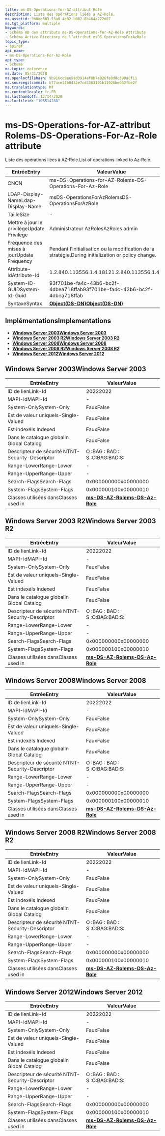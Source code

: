 ```yaml
---
title: ms-DS-Operations-for-AZ-attribut Role
description: Liste des opérations liées à AZ-Role.
ms.assetid: 9b8ae503-53a0-4e82-b082-8b464a222d07
ms.tgt_platform: multiple
keywords:
- Schéma AD des attributs ms-DS-Operations-for-AZ-Role Attribute
- Schéma Active Directory de l’attribut msDS-OperationsForAzRole
topic_type:
- apiref
api_name:
- ms-DS-Operations-For-Az-Role
api_type:
- Schema
ms.topic: reference
ms.date: 05/31/2018
ms.openlocfilehash: 9b916cc9ee9ad3914ef0b7e826fe0d0c390a8f11
ms.sourcegitcommit: b77ace27b0432e7cd3863191b11926be032fbe2f
ms.translationtype: MT
ms.contentlocale: fr-FR
ms.lasthandoff: 12/14/2020
ms.locfileid: "106514288"
---
```

# <a name="ms-ds-operations-for-az-role-attribute"></a><span data-ttu-id="07d7d-105">ms-DS-Operations-for-AZ-attribut Role</span><span class="sxs-lookup"><span data-stu-id="07d7d-105">ms-DS-Operations-For-Az-Role attribute</span></span>

<span data-ttu-id="07d7d-106">Liste des opérations liées à AZ-Role.</span><span class="sxs-lookup"><span data-stu-id="07d7d-106">List of operations linked to Az-Role.</span></span>



| <span data-ttu-id="07d7d-107">Entrée</span><span class="sxs-lookup"><span data-stu-id="07d7d-107">Entry</span></span> | <span data-ttu-id="07d7d-108">Valeur</span><span class="sxs-lookup"><span data-stu-id="07d7d-108">Value</span></span> |
|-------------------|-----------------------------------------|
| <span data-ttu-id="07d7d-109">CN</span><span class="sxs-lookup"><span data-stu-id="07d7d-109">CN</span></span>                | <span data-ttu-id="07d7d-110">ms-DS-Operations-for-AZ-Role</span><span class="sxs-lookup"><span data-stu-id="07d7d-110">ms-DS-Operations-For-Az-Role</span></span>            |
| <span data-ttu-id="07d7d-111">LDAP-Display-Name</span><span class="sxs-lookup"><span data-stu-id="07d7d-111">Ldap-Display-Name</span></span> | <span data-ttu-id="07d7d-112">msDS-OperationsForAzRole</span><span class="sxs-lookup"><span data-stu-id="07d7d-112">msDS-OperationsForAzRole</span></span>                |
| <span data-ttu-id="07d7d-113">Taille</span><span class="sxs-lookup"><span data-stu-id="07d7d-113">Size</span></span>              | \-                                      |
| <span data-ttu-id="07d7d-114">Mettre à jour le privilège</span><span class="sxs-lookup"><span data-stu-id="07d7d-114">Update Privilege</span></span>  | <span data-ttu-id="07d7d-115">Administrateur AzRoles</span><span class="sxs-lookup"><span data-stu-id="07d7d-115">AzRoles admin</span></span>                           |
| <span data-ttu-id="07d7d-116">Fréquence des mises à jour</span><span class="sxs-lookup"><span data-stu-id="07d7d-116">Update Frequency</span></span>  | <span data-ttu-id="07d7d-117">Pendant l’initialisation ou la modification de la stratégie.</span><span class="sxs-lookup"><span data-stu-id="07d7d-117">During initialization or policy change.</span></span> |
| <span data-ttu-id="07d7d-118">Attribute-Id</span><span class="sxs-lookup"><span data-stu-id="07d7d-118">Attribute-Id</span></span>      | <span data-ttu-id="07d7d-119">1.2.840.113556.1.4.1812</span><span class="sxs-lookup"><span data-stu-id="07d7d-119">1.2.840.113556.1.4.1812</span></span>                 |
| <span data-ttu-id="07d7d-120">System-ID-GUID</span><span class="sxs-lookup"><span data-stu-id="07d7d-120">System-Id-Guid</span></span>    | <span data-ttu-id="07d7d-121">93f701be-fa4c-43b6-bc2f-4dbea718ffab</span><span class="sxs-lookup"><span data-stu-id="07d7d-121">93f701be-fa4c-43b6-bc2f-4dbea718ffab</span></span>    |
| <span data-ttu-id="07d7d-122">Syntaxe</span><span class="sxs-lookup"><span data-stu-id="07d7d-122">Syntax</span></span>            | [<span data-ttu-id="07d7d-123">**Object(DS-DN)**</span><span class="sxs-lookup"><span data-stu-id="07d7d-123">**Object(DS-DN)**</span></span>](s-object-ds-dn.md) |



## <a name="implementations"></a><span data-ttu-id="07d7d-124">Implémentations</span><span class="sxs-lookup"><span data-stu-id="07d7d-124">Implementations</span></span>

-   [<span data-ttu-id="07d7d-125">**Windows Server 2003**</span><span class="sxs-lookup"><span data-stu-id="07d7d-125">**Windows Server 2003**</span></span>](#windows-server-2003)
-   [<span data-ttu-id="07d7d-126">**Windows Server 2003 R2**</span><span class="sxs-lookup"><span data-stu-id="07d7d-126">**Windows Server 2003 R2**</span></span>](#windows-server-2003-r2)
-   [<span data-ttu-id="07d7d-127">**Windows Server 2008**</span><span class="sxs-lookup"><span data-stu-id="07d7d-127">**Windows Server 2008**</span></span>](#windows-server-2008)
-   [<span data-ttu-id="07d7d-128">**Windows Server 2008 R2**</span><span class="sxs-lookup"><span data-stu-id="07d7d-128">**Windows Server 2008 R2**</span></span>](#windows-server-2008-r2)
-   [<span data-ttu-id="07d7d-129">**Windows Server 2012**</span><span class="sxs-lookup"><span data-stu-id="07d7d-129">**Windows Server 2012**</span></span>](#windows-server-2012)

## <a name="windows-server-2003"></a><span data-ttu-id="07d7d-130">Windows Server 2003</span><span class="sxs-lookup"><span data-stu-id="07d7d-130">Windows Server 2003</span></span>



| <span data-ttu-id="07d7d-131">Entrée</span><span class="sxs-lookup"><span data-stu-id="07d7d-131">Entry</span></span> | <span data-ttu-id="07d7d-132">Valeur</span><span class="sxs-lookup"><span data-stu-id="07d7d-132">Value</span></span> |
|------------------------|---------------------------------------------------|
| <span data-ttu-id="07d7d-133">ID de lien</span><span class="sxs-lookup"><span data-stu-id="07d7d-133">Link-Id</span></span>                | <span data-ttu-id="07d7d-134">2022</span><span class="sxs-lookup"><span data-stu-id="07d7d-134">2022</span></span>                                              |
| <span data-ttu-id="07d7d-135">MAPI-Id</span><span class="sxs-lookup"><span data-stu-id="07d7d-135">MAPI-Id</span></span>                | \-                                                |
| <span data-ttu-id="07d7d-136">System-Only</span><span class="sxs-lookup"><span data-stu-id="07d7d-136">System-Only</span></span>            | <span data-ttu-id="07d7d-137">Faux</span><span class="sxs-lookup"><span data-stu-id="07d7d-137">False</span></span>                                             |
| <span data-ttu-id="07d7d-138">Est de valeur unique</span><span class="sxs-lookup"><span data-stu-id="07d7d-138">Is-Single-Valued</span></span>       | <span data-ttu-id="07d7d-139">Faux</span><span class="sxs-lookup"><span data-stu-id="07d7d-139">False</span></span>                                             |
| <span data-ttu-id="07d7d-140">Est indexé</span><span class="sxs-lookup"><span data-stu-id="07d7d-140">Is Indexed</span></span>             | <span data-ttu-id="07d7d-141">Faux</span><span class="sxs-lookup"><span data-stu-id="07d7d-141">False</span></span>                                             |
| <span data-ttu-id="07d7d-142">Dans le catalogue global</span><span class="sxs-lookup"><span data-stu-id="07d7d-142">In Global Catalog</span></span>      | <span data-ttu-id="07d7d-143">Faux</span><span class="sxs-lookup"><span data-stu-id="07d7d-143">False</span></span>                                             |
| <span data-ttu-id="07d7d-144">Descripteur de sécurité NT</span><span class="sxs-lookup"><span data-stu-id="07d7d-144">NT-Security-Descriptor</span></span> | <span data-ttu-id="07d7d-145">O :BAG : BAD : S :</span><span class="sxs-lookup"><span data-stu-id="07d7d-145">O:BAG:BAD:S:</span></span>                                      |
| <span data-ttu-id="07d7d-146">Range-Lower</span><span class="sxs-lookup"><span data-stu-id="07d7d-146">Range-Lower</span></span>            | \-                                                |
| <span data-ttu-id="07d7d-147">Range-Upper</span><span class="sxs-lookup"><span data-stu-id="07d7d-147">Range-Upper</span></span>            | \-                                                |
| <span data-ttu-id="07d7d-148">Search-Flags</span><span class="sxs-lookup"><span data-stu-id="07d7d-148">Search-Flags</span></span>           | <span data-ttu-id="07d7d-149">0x00000000</span><span class="sxs-lookup"><span data-stu-id="07d7d-149">0x00000000</span></span>                                        |
| <span data-ttu-id="07d7d-150">System-Flags</span><span class="sxs-lookup"><span data-stu-id="07d7d-150">System-Flags</span></span>           | <span data-ttu-id="07d7d-151">0x00000010</span><span class="sxs-lookup"><span data-stu-id="07d7d-151">0x00000010</span></span>                                        |
| <span data-ttu-id="07d7d-152">Classes utilisées dans</span><span class="sxs-lookup"><span data-stu-id="07d7d-152">Classes used in</span></span>        | [<span data-ttu-id="07d7d-153">**ms-DS-AZ-Role**</span><span class="sxs-lookup"><span data-stu-id="07d7d-153">**ms-DS-Az-Role**</span></span>](c-msds-azrole.md)<br/> |



## <a name="windows-server-2003-r2"></a><span data-ttu-id="07d7d-154">Windows Server 2003 R2</span><span class="sxs-lookup"><span data-stu-id="07d7d-154">Windows Server 2003 R2</span></span>



| <span data-ttu-id="07d7d-155">Entrée</span><span class="sxs-lookup"><span data-stu-id="07d7d-155">Entry</span></span> | <span data-ttu-id="07d7d-156">Valeur</span><span class="sxs-lookup"><span data-stu-id="07d7d-156">Value</span></span> |
|------------------------|---------------------------------------------------|
| <span data-ttu-id="07d7d-157">ID de lien</span><span class="sxs-lookup"><span data-stu-id="07d7d-157">Link-Id</span></span>                | <span data-ttu-id="07d7d-158">2022</span><span class="sxs-lookup"><span data-stu-id="07d7d-158">2022</span></span>                                              |
| <span data-ttu-id="07d7d-159">MAPI-Id</span><span class="sxs-lookup"><span data-stu-id="07d7d-159">MAPI-Id</span></span>                | \-                                                |
| <span data-ttu-id="07d7d-160">System-Only</span><span class="sxs-lookup"><span data-stu-id="07d7d-160">System-Only</span></span>            | <span data-ttu-id="07d7d-161">Faux</span><span class="sxs-lookup"><span data-stu-id="07d7d-161">False</span></span>                                             |
| <span data-ttu-id="07d7d-162">Est de valeur unique</span><span class="sxs-lookup"><span data-stu-id="07d7d-162">Is-Single-Valued</span></span>       | <span data-ttu-id="07d7d-163">Faux</span><span class="sxs-lookup"><span data-stu-id="07d7d-163">False</span></span>                                             |
| <span data-ttu-id="07d7d-164">Est indexé</span><span class="sxs-lookup"><span data-stu-id="07d7d-164">Is Indexed</span></span>             | <span data-ttu-id="07d7d-165">Faux</span><span class="sxs-lookup"><span data-stu-id="07d7d-165">False</span></span>                                             |
| <span data-ttu-id="07d7d-166">Dans le catalogue global</span><span class="sxs-lookup"><span data-stu-id="07d7d-166">In Global Catalog</span></span>      | <span data-ttu-id="07d7d-167">Faux</span><span class="sxs-lookup"><span data-stu-id="07d7d-167">False</span></span>                                             |
| <span data-ttu-id="07d7d-168">Descripteur de sécurité NT</span><span class="sxs-lookup"><span data-stu-id="07d7d-168">NT-Security-Descriptor</span></span> | <span data-ttu-id="07d7d-169">O :BAG : BAD : S :</span><span class="sxs-lookup"><span data-stu-id="07d7d-169">O:BAG:BAD:S:</span></span>                                      |
| <span data-ttu-id="07d7d-170">Range-Lower</span><span class="sxs-lookup"><span data-stu-id="07d7d-170">Range-Lower</span></span>            | \-                                                |
| <span data-ttu-id="07d7d-171">Range-Upper</span><span class="sxs-lookup"><span data-stu-id="07d7d-171">Range-Upper</span></span>            | \-                                                |
| <span data-ttu-id="07d7d-172">Search-Flags</span><span class="sxs-lookup"><span data-stu-id="07d7d-172">Search-Flags</span></span>           | <span data-ttu-id="07d7d-173">0x00000000</span><span class="sxs-lookup"><span data-stu-id="07d7d-173">0x00000000</span></span>                                        |
| <span data-ttu-id="07d7d-174">System-Flags</span><span class="sxs-lookup"><span data-stu-id="07d7d-174">System-Flags</span></span>           | <span data-ttu-id="07d7d-175">0x00000010</span><span class="sxs-lookup"><span data-stu-id="07d7d-175">0x00000010</span></span>                                        |
| <span data-ttu-id="07d7d-176">Classes utilisées dans</span><span class="sxs-lookup"><span data-stu-id="07d7d-176">Classes used in</span></span>        | [<span data-ttu-id="07d7d-177">**ms-DS-AZ-Role**</span><span class="sxs-lookup"><span data-stu-id="07d7d-177">**ms-DS-Az-Role**</span></span>](c-msds-azrole.md)<br/> |



## <a name="windows-server-2008"></a><span data-ttu-id="07d7d-178">Windows Server 2008</span><span class="sxs-lookup"><span data-stu-id="07d7d-178">Windows Server 2008</span></span>



| <span data-ttu-id="07d7d-179">Entrée</span><span class="sxs-lookup"><span data-stu-id="07d7d-179">Entry</span></span> | <span data-ttu-id="07d7d-180">Valeur</span><span class="sxs-lookup"><span data-stu-id="07d7d-180">Value</span></span> |
|------------------------|---------------------------------------------------|
| <span data-ttu-id="07d7d-181">ID de lien</span><span class="sxs-lookup"><span data-stu-id="07d7d-181">Link-Id</span></span>                | <span data-ttu-id="07d7d-182">2022</span><span class="sxs-lookup"><span data-stu-id="07d7d-182">2022</span></span>                                              |
| <span data-ttu-id="07d7d-183">MAPI-Id</span><span class="sxs-lookup"><span data-stu-id="07d7d-183">MAPI-Id</span></span>                | \-                                                |
| <span data-ttu-id="07d7d-184">System-Only</span><span class="sxs-lookup"><span data-stu-id="07d7d-184">System-Only</span></span>            | <span data-ttu-id="07d7d-185">Faux</span><span class="sxs-lookup"><span data-stu-id="07d7d-185">False</span></span>                                             |
| <span data-ttu-id="07d7d-186">Est de valeur unique</span><span class="sxs-lookup"><span data-stu-id="07d7d-186">Is-Single-Valued</span></span>       | <span data-ttu-id="07d7d-187">Faux</span><span class="sxs-lookup"><span data-stu-id="07d7d-187">False</span></span>                                             |
| <span data-ttu-id="07d7d-188">Est indexé</span><span class="sxs-lookup"><span data-stu-id="07d7d-188">Is Indexed</span></span>             | <span data-ttu-id="07d7d-189">Faux</span><span class="sxs-lookup"><span data-stu-id="07d7d-189">False</span></span>                                             |
| <span data-ttu-id="07d7d-190">Dans le catalogue global</span><span class="sxs-lookup"><span data-stu-id="07d7d-190">In Global Catalog</span></span>      | <span data-ttu-id="07d7d-191">Faux</span><span class="sxs-lookup"><span data-stu-id="07d7d-191">False</span></span>                                             |
| <span data-ttu-id="07d7d-192">Descripteur de sécurité NT</span><span class="sxs-lookup"><span data-stu-id="07d7d-192">NT-Security-Descriptor</span></span> | <span data-ttu-id="07d7d-193">O :BAG : BAD : S :</span><span class="sxs-lookup"><span data-stu-id="07d7d-193">O:BAG:BAD:S:</span></span>                                      |
| <span data-ttu-id="07d7d-194">Range-Lower</span><span class="sxs-lookup"><span data-stu-id="07d7d-194">Range-Lower</span></span>            | \-                                                |
| <span data-ttu-id="07d7d-195">Range-Upper</span><span class="sxs-lookup"><span data-stu-id="07d7d-195">Range-Upper</span></span>            | \-                                                |
| <span data-ttu-id="07d7d-196">Search-Flags</span><span class="sxs-lookup"><span data-stu-id="07d7d-196">Search-Flags</span></span>           | <span data-ttu-id="07d7d-197">0x00000000</span><span class="sxs-lookup"><span data-stu-id="07d7d-197">0x00000000</span></span>                                        |
| <span data-ttu-id="07d7d-198">System-Flags</span><span class="sxs-lookup"><span data-stu-id="07d7d-198">System-Flags</span></span>           | <span data-ttu-id="07d7d-199">0x00000010</span><span class="sxs-lookup"><span data-stu-id="07d7d-199">0x00000010</span></span>                                        |
| <span data-ttu-id="07d7d-200">Classes utilisées dans</span><span class="sxs-lookup"><span data-stu-id="07d7d-200">Classes used in</span></span>        | [<span data-ttu-id="07d7d-201">**ms-DS-AZ-Role**</span><span class="sxs-lookup"><span data-stu-id="07d7d-201">**ms-DS-Az-Role**</span></span>](c-msds-azrole.md)<br/> |



## <a name="windows-server-2008-r2"></a><span data-ttu-id="07d7d-202">Windows Server 2008 R2</span><span class="sxs-lookup"><span data-stu-id="07d7d-202">Windows Server 2008 R2</span></span>



| <span data-ttu-id="07d7d-203">Entrée</span><span class="sxs-lookup"><span data-stu-id="07d7d-203">Entry</span></span> | <span data-ttu-id="07d7d-204">Valeur</span><span class="sxs-lookup"><span data-stu-id="07d7d-204">Value</span></span> |
|------------------------|---------------------------------------------------|
| <span data-ttu-id="07d7d-205">ID de lien</span><span class="sxs-lookup"><span data-stu-id="07d7d-205">Link-Id</span></span>                | <span data-ttu-id="07d7d-206">2022</span><span class="sxs-lookup"><span data-stu-id="07d7d-206">2022</span></span>                                              |
| <span data-ttu-id="07d7d-207">MAPI-Id</span><span class="sxs-lookup"><span data-stu-id="07d7d-207">MAPI-Id</span></span>                | \-                                                |
| <span data-ttu-id="07d7d-208">System-Only</span><span class="sxs-lookup"><span data-stu-id="07d7d-208">System-Only</span></span>            | <span data-ttu-id="07d7d-209">Faux</span><span class="sxs-lookup"><span data-stu-id="07d7d-209">False</span></span>                                             |
| <span data-ttu-id="07d7d-210">Est de valeur unique</span><span class="sxs-lookup"><span data-stu-id="07d7d-210">Is-Single-Valued</span></span>       | <span data-ttu-id="07d7d-211">Faux</span><span class="sxs-lookup"><span data-stu-id="07d7d-211">False</span></span>                                             |
| <span data-ttu-id="07d7d-212">Est indexé</span><span class="sxs-lookup"><span data-stu-id="07d7d-212">Is Indexed</span></span>             | <span data-ttu-id="07d7d-213">Faux</span><span class="sxs-lookup"><span data-stu-id="07d7d-213">False</span></span>                                             |
| <span data-ttu-id="07d7d-214">Dans le catalogue global</span><span class="sxs-lookup"><span data-stu-id="07d7d-214">In Global Catalog</span></span>      | <span data-ttu-id="07d7d-215">Faux</span><span class="sxs-lookup"><span data-stu-id="07d7d-215">False</span></span>                                             |
| <span data-ttu-id="07d7d-216">Descripteur de sécurité NT</span><span class="sxs-lookup"><span data-stu-id="07d7d-216">NT-Security-Descriptor</span></span> | <span data-ttu-id="07d7d-217">O :BAG : BAD : S :</span><span class="sxs-lookup"><span data-stu-id="07d7d-217">O:BAG:BAD:S:</span></span>                                      |
| <span data-ttu-id="07d7d-218">Range-Lower</span><span class="sxs-lookup"><span data-stu-id="07d7d-218">Range-Lower</span></span>            | \-                                                |
| <span data-ttu-id="07d7d-219">Range-Upper</span><span class="sxs-lookup"><span data-stu-id="07d7d-219">Range-Upper</span></span>            | \-                                                |
| <span data-ttu-id="07d7d-220">Search-Flags</span><span class="sxs-lookup"><span data-stu-id="07d7d-220">Search-Flags</span></span>           | <span data-ttu-id="07d7d-221">0x00000000</span><span class="sxs-lookup"><span data-stu-id="07d7d-221">0x00000000</span></span>                                        |
| <span data-ttu-id="07d7d-222">System-Flags</span><span class="sxs-lookup"><span data-stu-id="07d7d-222">System-Flags</span></span>           | <span data-ttu-id="07d7d-223">0x00000010</span><span class="sxs-lookup"><span data-stu-id="07d7d-223">0x00000010</span></span>                                        |
| <span data-ttu-id="07d7d-224">Classes utilisées dans</span><span class="sxs-lookup"><span data-stu-id="07d7d-224">Classes used in</span></span>        | [<span data-ttu-id="07d7d-225">**ms-DS-AZ-Role**</span><span class="sxs-lookup"><span data-stu-id="07d7d-225">**ms-DS-Az-Role**</span></span>](c-msds-azrole.md)<br/> |



## <a name="windows-server-2012"></a><span data-ttu-id="07d7d-226">Windows Server 2012</span><span class="sxs-lookup"><span data-stu-id="07d7d-226">Windows Server 2012</span></span>



| <span data-ttu-id="07d7d-227">Entrée</span><span class="sxs-lookup"><span data-stu-id="07d7d-227">Entry</span></span> | <span data-ttu-id="07d7d-228">Valeur</span><span class="sxs-lookup"><span data-stu-id="07d7d-228">Value</span></span> |
|------------------------|---------------------------------------------------|
| <span data-ttu-id="07d7d-229">ID de lien</span><span class="sxs-lookup"><span data-stu-id="07d7d-229">Link-Id</span></span>                | <span data-ttu-id="07d7d-230">2022</span><span class="sxs-lookup"><span data-stu-id="07d7d-230">2022</span></span>                                              |
| <span data-ttu-id="07d7d-231">MAPI-Id</span><span class="sxs-lookup"><span data-stu-id="07d7d-231">MAPI-Id</span></span>                | \-                                                |
| <span data-ttu-id="07d7d-232">System-Only</span><span class="sxs-lookup"><span data-stu-id="07d7d-232">System-Only</span></span>            | <span data-ttu-id="07d7d-233">Faux</span><span class="sxs-lookup"><span data-stu-id="07d7d-233">False</span></span>                                             |
| <span data-ttu-id="07d7d-234">Est de valeur unique</span><span class="sxs-lookup"><span data-stu-id="07d7d-234">Is-Single-Valued</span></span>       | <span data-ttu-id="07d7d-235">Faux</span><span class="sxs-lookup"><span data-stu-id="07d7d-235">False</span></span>                                             |
| <span data-ttu-id="07d7d-236">Est indexé</span><span class="sxs-lookup"><span data-stu-id="07d7d-236">Is Indexed</span></span>             | <span data-ttu-id="07d7d-237">Faux</span><span class="sxs-lookup"><span data-stu-id="07d7d-237">False</span></span>                                             |
| <span data-ttu-id="07d7d-238">Dans le catalogue global</span><span class="sxs-lookup"><span data-stu-id="07d7d-238">In Global Catalog</span></span>      | <span data-ttu-id="07d7d-239">Faux</span><span class="sxs-lookup"><span data-stu-id="07d7d-239">False</span></span>                                             |
| <span data-ttu-id="07d7d-240">Descripteur de sécurité NT</span><span class="sxs-lookup"><span data-stu-id="07d7d-240">NT-Security-Descriptor</span></span> | <span data-ttu-id="07d7d-241">O :BAG : BAD : S :</span><span class="sxs-lookup"><span data-stu-id="07d7d-241">O:BAG:BAD:S:</span></span>                                      |
| <span data-ttu-id="07d7d-242">Range-Lower</span><span class="sxs-lookup"><span data-stu-id="07d7d-242">Range-Lower</span></span>            | \-                                                |
| <span data-ttu-id="07d7d-243">Range-Upper</span><span class="sxs-lookup"><span data-stu-id="07d7d-243">Range-Upper</span></span>            | \-                                                |
| <span data-ttu-id="07d7d-244">Search-Flags</span><span class="sxs-lookup"><span data-stu-id="07d7d-244">Search-Flags</span></span>           | <span data-ttu-id="07d7d-245">0x00000000</span><span class="sxs-lookup"><span data-stu-id="07d7d-245">0x00000000</span></span>                                        |
| <span data-ttu-id="07d7d-246">System-Flags</span><span class="sxs-lookup"><span data-stu-id="07d7d-246">System-Flags</span></span>           | <span data-ttu-id="07d7d-247">0x00000010</span><span class="sxs-lookup"><span data-stu-id="07d7d-247">0x00000010</span></span>                                        |
| <span data-ttu-id="07d7d-248">Classes utilisées dans</span><span class="sxs-lookup"><span data-stu-id="07d7d-248">Classes used in</span></span>        | [<span data-ttu-id="07d7d-249">**ms-DS-AZ-Role**</span><span class="sxs-lookup"><span data-stu-id="07d7d-249">**ms-DS-Az-Role**</span></span>](c-msds-azrole.md)<br/> |



 

 





